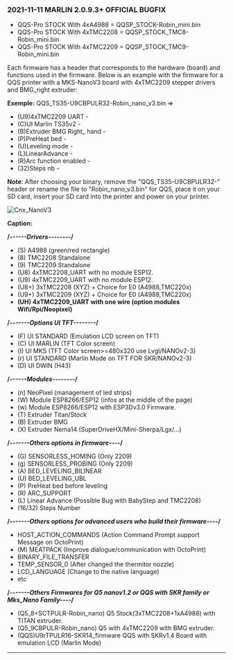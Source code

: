 ### 2021-11-11 MARLIN 2.0.9.3+ OFFICIAL BUGFIX

- QQS-Pro STOCK With 4xA4988 = QQSP_STOCK-Robin_mini.bin
- QQS-Pro STOCK With 4xTMC2208 = QQSP_STOCK_TMC8-Robin_mini.bin
- QQS-Pro STOCK With 4xTMC2209 = QQSP_STOCK_TMC9-Robin_mini.bin
  
Each firmware has a header that corresponds to the hardware (board) and functions used in the firmware.
Below is an example with the firmware for a QQS printer with a MKS-NanoV3 board with 4xTMC2209 stepper drivers and BMG_right extruder:

**Exemple:**
QQS_TS35-U9CBPULR32-Robin_nano_v3.bin
=> 
   - (U9)4xTMC2209 UART - 
   - (C)UI Marlin TS35v2 - 
   - (B)Extruder BMG Right_ hand - 
   - (P)PreHeat bed - 
   - (U)Leveling mode -
   - (L)LinearAdvance - 
   - (R)Arc function enabled -
   - (32)Steps nb -

  **Note**: After choosing your binary, remove the "QQS_TS35-U9CBPULR32-" header or rename the file to "Robin_nano_v3.bin" for QQS,
  place it on your SD card, insert your SD card into the printer and power on your printer.

![Cnx_NanoV3](https://github.com/Foxies-CSTL/Marlin_2.0.x/wiki/images/NanoV3_EndStop.png)

  **Caption:**

  **/*------Drivers--------*/**
  - (S) A4988 (green/red rectangle)
  - (8) TMC2208 Standalone
  - (9) TMC2209 Standalone
  - (U8) 4xTMC2208_UART with no module ESP12.
  - (U9) 4xTMC2209_UART with no module ESP12.
  - (U8+) 3xTMC2208 (XYZ) + Choice for E0 (A4988,TMC220x) 
  - (U9+) 3xTMC2209 (XYZ) + Choice for E0 (A4988,TMC220x)
  - **(UH) 4xTMC2209_UART with one wire (option modules Wifi/Rpi/Neopixel)**

  **/*-------Options UI TFT--------*/**
  - (F) UI STANDARD (Emulation LCD screen on TFT)
  - (C) UI MARLIN (TFT Color screen)
  - (I) UI MKS (TFT Color screen>=480x320 use Lvgl/NANOv2-3)
  - (r) UI STANDARD (Marlin Mode on TFT FOR SKR/NANOv2-3)
  - (D) UI DWIN (H43)

  **/*------Modules--------*/**
  - (n) NeoPixel (management of led strips)
  - (W) Module ESP8266/ESP12 (infos at the middle of the page)
  - (w) Module ESP8266/ESP12 with ESP3Dv3.0 Firmware.
  - (T) Extruder Titan/Stock
  - (B) Extruder BMG
  - (X) Extruder Nema14 (SuperDriveHX/Mini-Sherpa/Lgx/...)
  
  **/*-------Others options in firmware----*/**
  - (G) SENSORLESS_HOMING (Only 2209)
  - (g) SENSORLESS_PROBING (Only 2209)
  - (A) BED_LEVELING_BILINEAR
  - (U) BED_LEVELING_UBL
  - (P) PreHeat bed before leveling
  - (R) ARC_SUPPORT
  - (L) Linear Advance (Possible Bug with BabyStep and TMC2208)
  - (16/32) Steps Number
  
  **/*-------Others options for advanced users who build their firmware----*/**
  - HOST_ACTION_COMMANDS (Action Command Prompt support Message on OctoPrint) 
  - (M) MEATPACK (Improve dialogue/communication with OctoPrint)
  - BINARY_FILE_TRANSFER
  - TEMP_SENSOR_0 (After changed the thermitor nozzle)
  - LCD_LANGUAGE (Change to the native language)
  - etc 
  
  **/*-------Others Firmwares for Q5 nanov1.2 or QQS with SKR family or Mks_Nano Family----*/**
  - (Q5_8+SCTPULR-Robin_nano)   Q5 Stock(3xTMC2208+1xA4988) with TITAN extruder. 
  - (Q5_9CBPULR-Robin_nano)     Q5 with 4xTMC2209 with BMG extruder.
  - (QQS)U9rTPULR16-SKR14_firmware QQS with SKRv1.4 Board with emulation LCD (Marlin Mode)
***
